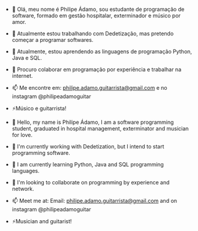 
- 👋 Olá, meu nome é Philipe Ádamo, sou estudante de programação de software, formado em gestão hospitalar, exterminador e músico por amor.
- 🔭 Atualmente estou trabalhando com Dedetização, mas pretendo começar a programar softwares.
- 🌱 Atualmente, estou aprendendo as linguagens de programação Python, Java e SQL.
- 👯 Procuro colaborar em programação por experiência e trabalhar na internet.
- 📫 Me encontre em: philipe.adamo.guitarrista@gmail.com e no instagram @philipeadamoguitar
- ⚡Músico e guitarrista!

- 👋 Hello, my name is Philipe Ádamo, I am a software programming student, graduated in hospital management, exterminator and musician for love.
- 🔭 I'm currently working with Dedetization, but I intend to start programming software.
- 🌱 I am currently learning Python, Java and SQL programming languages.
- 👯 I'm looking to collaborate on programming by experience and network.
- 📫 Meet me at: Email: philipe.adamo.guitarrista@gmail.com and on instagram @philipeadamoguitar
- ⚡Musician and guitarist!
